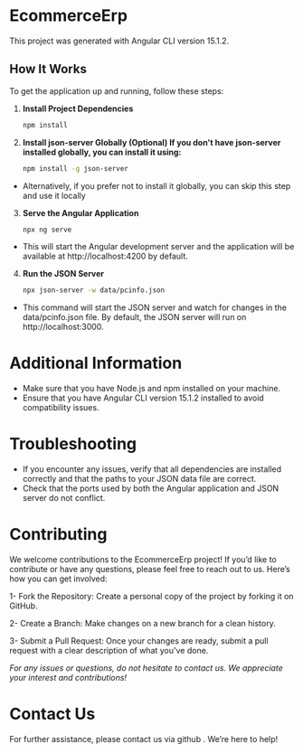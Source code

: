 # EcommerceErp
This project was generated with Angular CLI version 15.1.2.

## How It Works
To get the application up and running, follow these steps:

1. **Install Project Dependencies**
   ```bash
   npm install
2. **Install json-server Globally (Optional) If you don't have json-server installed globally, you can install it using:**
   ```bash
   npm install -g json-server

- Alternatively, if you prefer not to install it globally, you can skip this step and use it locally

3. **Serve the Angular Application**
    ```bash
    npx ng serve
- This will start the Angular development server and the application will be available at http://localhost:4200 by default.

4. **Run the JSON Server**
    ```bash
    npx json-server -w data/pcinfo.json
- This command will start the JSON server and watch for changes in the data/pcinfo.json file. By default, the JSON server will run on http://localhost:3000.

# Additional Information
- Make sure that you have Node.js and npm installed on your machine.
- Ensure that you have Angular CLI version 15.1.2 installed to avoid compatibility issues.

# Troubleshooting

- If you encounter any issues, verify that all dependencies are installed correctly and that the paths to your JSON data file are correct.
- Check that the ports used by both the Angular application and JSON server do not conflict.

# Contributing

We welcome contributions to the EcommerceErp project! If you’d like to contribute or have any questions, please feel free to reach out to us. Here’s how you can get involved:

1- Fork the Repository: Create a personal copy of the project by forking it on GitHub.

2- Create a Branch: Make changes on a new branch for a clean history.

3- Submit a Pull Request: Once your changes are ready, submit a pull request with a clear description of what you've done.

*For any issues or questions, do not hesitate to contact us. We appreciate your interest and contributions!*

# Contact Us

For further assistance, please contact us via github . We’re here to help!
